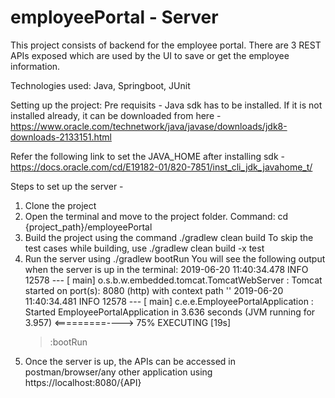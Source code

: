 # employeePortal - Server

This project consists of backend for the employee portal. There are 3 REST APIs exposed which are used by the UI to save
or get the employee information.

Technologies used: Java, Springboot, JUnit

Setting up the project:
Pre requisits - Java sdk has to be installed. If it is not installed already, 
it can be downloaded from here - https://www.oracle.com/technetwork/java/javase/downloads/jdk8-downloads-2133151.html

Refer the following link to set the JAVA_HOME after installing sdk - 
https://docs.oracle.com/cd/E19182-01/820-7851/inst_cli_jdk_javahome_t/

Steps to set up the server -
1. Clone the project
2. Open the terminal and move to the project folder. Command: cd {project_path}/employeePortal
3. Build the project using the command ./gradlew clean build
   To skip the test cases while building, use ./gradlew clean build -x test
4. Run the server using ./gradlew bootRun
   You will see the following output when the server is up in the terminal:
   2019-06-20 11:40:34.478  INFO 12578 --- [           main] o.s.b.w.embedded.tomcat.TomcatWebServer  : Tomcat started on port(s): 8080 (http) with context path ''
   2019-06-20 11:40:34.481  INFO 12578 --- [           main] c.e.e.EmployeePortalApplication          : Started EmployeePortalApplication in 3.636 seconds (JVM running for 3.957)
   <=========----> 75% EXECUTING [19s]
   > :bootRun
5. Once the server is up, the APIs can be accessed in postman/browser/any other application using https://localhost:8080/{API}


   
